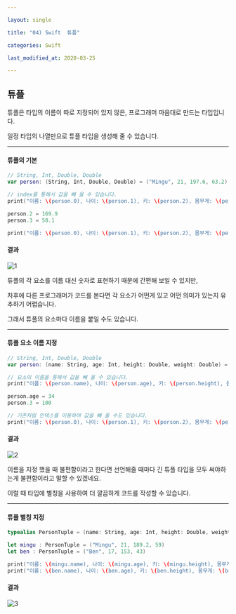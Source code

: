 ```yaml
---

layout: single

title: "04) Swift  튜플"

categories: Swift

last_modified_at: 2020-03-25

---
```


## 튜플

튜플은 타입의 이름이 따로 지정되어 있지 않은, 프로그래머 마음대로 만드는 타입입니다.

일정 타입의 나열만으로 튜플 타입을 생성해 줄 수 있습니다.

------

#### 튜플의 기본

~~~swift
// String, Int, Double, Double
var person: (String, Int, Double, Double) = ("Mingu", 21, 197.6, 63.2)

// index를 통해서 값을 빼 올 수 있습니다.
print("이름: \(person.0), 나이: \(person.1), 키: \(person.2), 몸무게: \(person.3)")

person.2 = 169.9
person.3 = 58.1

print("이름: \(person.0), 나이: \(person.1), 키: \(person.2), 몸무게: \(person.3)")
~~~

#### 결과

![1](![1](https://KMG4531.github.io/assets/images/2021-03-25/a.png))

튜플의 각 요소를 이름 대신 숫자로 표현하기 때문에 간편해 보일 수 있지만,

차후에 다른 프로그래머가 코드를 본다면 각 요소가 어떤게 있고 어떤 의미가 있는지 유추하기 어렵습니다. 

그래서 튜플의 요소마다 이름을 붙일 수도 있습니다.

------

#### 튜플 요소 이름 지정

~~~swift
// String, Int, Double, Double
var person: (name: String, age: Int, height: Double, weight: Double) = ("Mingu", 21, 197.6, 63.2)

// 요소의 이름을 통해서 값을 빼 올 수 있습니다.
print("이름: \(person.name), 나이: \(person.age), 키: \(person.height), 몸무게: \(person.weight)")

person.age = 34
person.3 = 100

// 기존처럼 인덱스를 이용하여 값을 빼 올 수도 있습니다.
print("이름: \(person.0), 나이: \(person.1), 키: \(person.2), 몸무게: \(person.3)")
~~~

#### 결과

![2](![1](https://KMG4531.github.io/assets/images/2021-03-25/b.png))

이름을 지정 했을 때 불편함이라고 한다면 선언해줄 때마다 긴 튜플 타입을 모두 써야하는게 불편함이라고 말할 수 있겠네요.

이럴 때 타입에 별칭을 사용하여 더 깔끔하게 코드를 작성할 수 있습니다.

------

#### 튜플 별칭 지정

~~~swift
typealias PersonTuple = (name: String, age: Int, height: Double, weight: Double)

let mingu : PersonTuple = ("Mingu", 21, 189.2, 59)
let ben : PersonTuple = ("Ben", 17, 153, 43)

print("이름: \(mingu.name), 나이: \(mingu.age), 키: \(mingu.height), 몸무게: \(mingu.weight)")
print("이름: \(ben.name), 나이: \(ben.age), 키: \(ben.height), 몸무게: \(ben.weight)")
~~~

#### 결과

![3](![1](https://KMG4531.github.io/assets/images/2021-03-25/c.png))
